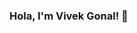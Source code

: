 ### Hola, I'm Vivek Gonal! 👋

<!--
**viveksgonal/viveksgonal** is a ✨ _special_ ✨ repository because its `README.md` (this file) appears on your GitHub profile.

Here are some ideas to get you started:

- 🔭 I’m currently working on React Native.
- 🌱 I’m currently learning Machine Learning.
- 👯 I’m looking to collaborate on AI Projects.
- 👀 I’m interested in Data Science, Full Stack Development and AI.
- 💬 Ask me about React JS or any tech-related stuff.
- 📫 How to reach me: [LinkedIn - Vivek Gonal]([url](https://www.linkedin.com/in/vivek-gonal-5790a4210/))[Email - gonalvivek7@gmail.com](gonalvivek7@gmail.com)
- 😄 Pronouns: He/His
-->
